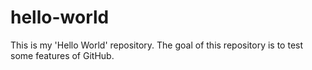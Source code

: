 # hello-world
This is my 'Hello World' repository. The goal of this repository is to test some features of GitHub. 
